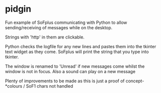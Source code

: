# pidgin
Fun example of SoFplus communicating with Python to allow sending/receiving of messages while on the desktop.

Strings with 'http' in them are clickable.

Python checks the logfile for any new lines and pastes them into the tkinter text widget as they come.
SoFplus will print the string that you type into tkinter.

The window is renamed to 'Unread' if new messages come whilst the window is not in focus.
Also a sound can play on a new message

Plenty of improvements to be made as this is just a proof of concept-
*colours / SoF1 chars not handled
